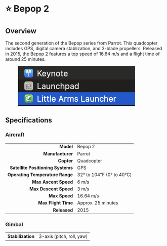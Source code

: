 # ⭐ Bepop 2

## Overview

The second generation of the Bepop series from Parrot.  This quadcopter includes GPS, digital camera stablization, and 3-blade propellers.  Released in 2015, the Bepop 2 features a top speed of 16.64 m/s and a flight time of around 25 minutes.

<figure><img src="../../.gitbook/assets/image (7) (1) (1) (1) (1) (1).png" alt=""><figcaption></figcaption></figure>

## Specifications

### Aircraft

|                                   |                         |
| --------------------------------: | ----------------------- |
|                         **Model** | Bepop 2                 |
|                  **Manufacturer** | Parrot                  |
|                        **Copter** | Quadcopter              |
| **Satellite Positioning Systems** | GPS                     |
|   **Operating Temperature Range** | 32° to 104℉ (0° to 40℃) |
|              **Max Ascent Speed** | 6 m/s                   |
|             **Max Descent Speed** | 3 m/s                   |
|                     **Max Speed** | 16.64 m/s               |
|               **Max Flight Time** | Approx. 25 minutes      |
|                      **Released** | 2015                    |

### Gimbal

|                   |                           |
| ----------------: | ------------------------- |
| **Stabilization** | 3-axis (pitch, roll, yaw) |
